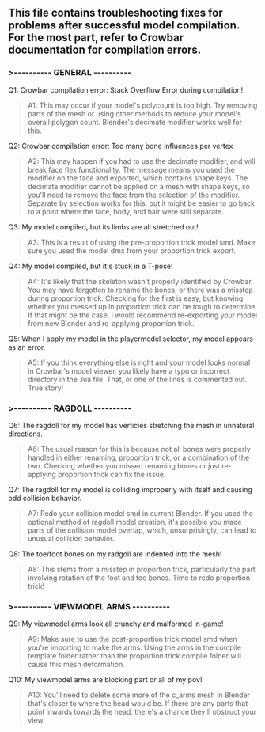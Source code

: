 ## This file contains troubleshooting fixes for problems after successful model compilation. For the most part, refer to Crowbar documentation for compilation errors.

### >---------- GENERAL ----------

Q1: Crowbar compilation error: Stack Overflow Error during compilation!

> A1: This may occur if your model's polycount is too high. Try removing parts of the mesh or using other methods to reduce your model's overall polygon count. Blender's decimate modifier works well for this.

Q2: Crowbar compilation error: Too many bone influences per vertex

> A2: This may happen if you had to use the decimate modifier, and will break face flex functionality. The message means you used the modifier on the face and exported, which contains shape keys. The decimate modifier cannot be applied on a mesh with shape keys, so you'll need to remove the face from the selection of the modifier. Separate by selection works for this, but it might be easier to go back to a point where the face, body, and hair were still separate.

Q3: My model compiled, but its limbs are all stretched out!

> A3: This is a result of using the pre-proportion trick model smd. Make sure you used the model dmx from your proportion trick export.

Q4: My model compiled, but it's stuck in a T-pose!

> A4: It's likely that the skeleton wasn't properly identified by Crowbar. You may have forgotten to rename the bones, or there was a misstep during proportion trick. Checking for the first is easy,
but knowing whether you messed up in proportion trick can be tough to determine. If that might be the case, I would recommend re-exporting your model from new Blender and re-applying proportion trick.

Q5: When I apply my model in the playermodel selector, my model appears as an error.

> A5: If you think everything else is right and your model looks normal in Crowbar's model viewer, you likely have a typo or incorrect directory in the .lua file. That, or one of the lines is commented out. True story!

### >---------- RAGDOLL ----------

Q6: The ragdoll for my model has verticies stretching the mesh in unnatural directions.

> A6: The usual reason for this is because not all bones were properly handled in either renaming, proportion trick, or a combination of the two. Checking whether you missed renaming bones or just re-applying proportion trick can fix the issue.

Q7: The ragdoll for my model is colliding improperly with itself and causing odd collision behavior.

> A7: Redo your collision model smd in current Blender. If you used the optional method of ragdoll model creation, it's possible you made parts of the collision model overlap, which, unsurprisingly, can lead to unusual collision behavior.

Q8: The toe/foot bones on my radgoll are indented into the mesh!

> A8: This stems from a misstep in proportion trick, particularly the part involving rotation of the foot and toe bones. Time to redo proportion trick!

### >---------- VIEWMODEL ARMS ----------

Q9: My viewmodel arms look all crunchy and malformed in-game!

> A9: Make sure to use the post-proportion trick model smd when you're importing to make the arms. Using the arms in the compile template folder rather than the proportion trick compile folder will cause this mesh deformation.

Q10: My viewmodel arms are blocking part or all of my pov!

> A10: You'll need to delete some more of the c_arms mesh in Blender that's closer to where the head would be. If there are any parts that point inwards towards the head, there's a chance they'll obstruct your view.
